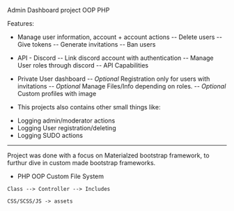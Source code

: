 Admin Dashboard project OOP PHP

Features:

- Manage user information, account + account actions
-- Delete users
-- Give tokens
-- Generate invitations
-- Ban users

- API - Discord
-- Link discord account with authentication
-- Manage User roles through discord
-- API Capabilities

- Private User dashboard
-- *Optional* Registration only for users with invitations
-- *Optional* Manage Files/Info depending on roles.
-- *Optional* Custom profiles with image

+ This projects also contains other small things like:

- Logging admin/moderator actions
- Logging User registration/deleting
- Logging SUDO actions

-----------------------------------------------------------------

Project was done with a focus on Materialzed bootstrap framework, to furthur dive in custom made bootstrap frameworks.
- PHP OOP Custom File System

```
Class --> Controller --> Includes
```
```
CSS/SCSS/JS -> assets
```
